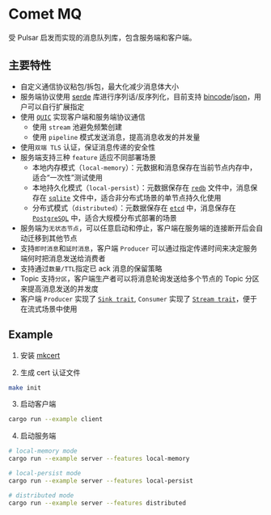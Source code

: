 # Comet MQ

受 Pulsar 启发而实现的消息队列库，包含服务端和客户端。

## 主要特性

* 自定义通信协议粘包/拆包，最大化减少消息体大小
* 服务端协议使用 [serde](https://docs.rs/serde/latest/serde/) 库进行序列话/反序列化，目前支持 [bincode](https://docs.rs/bincode/latest/bincode/)/[json](https://docs.rs/serde_json/latest/serde_json/)，用户可以自行扩展指定
* 使用 [`QUIC`](https://github.com/aws/s2n-quic) 实现客户端和服务端协议通信
    * 使用 `stream` 池避免频繁创建
    * 使用 `pipeline` 模式发送消息，提高消息收发的并发量
* 使用`双端 TLS` 认证，保证消息传递的安全性
* 服务端支持三种 `feature` 适应不同部署场景
    * 本地内存模式（`local-memory`）：元数据和消息保存在当前节点内存中，适合“一次性”测试使用
    * 本地持久化模式（`local-persist`）：元数据保存在 [`redb`](https://github.com/cberner/redb) 文件中，消息保存在 [`sqlite`](https://www.sqlite.org/index.html) 文件中，适合非分布式场景的单节点持久化使用
    * 分布式模式（`distributed`）：元数据保存在 [`etcd`](https://etcd.io/) 中，消息保存在 [`PostgreSQL`](https://www.postgresql.org/) 中，适合大规模分布式部署的场景
* 服务端为`无状态节点`，可以任意启动和停止，客户端在服务端的连接断开后会自动迁移到其他节点
* 支持`即时消息`和`延时消息`，客户端 `Producer` 可以通过指定传递时间来决定服务端何时把消息发送给消费者
* 支持通过`数量/TTL`指定已 ack 消息的保留策略
* Topic 支持`分区`，客户端生产者可以将消息轮询发送给多个节点的 Topic 分区来提高消息发送的并发度
* 客户端 `Producer` 实现了 [`Sink trait`](https://docs.rs/futures/latest/futures/sink/trait.Sink.html), `Consumer` 实现了 [`Stream trait`](https://docs.rs/futures/latest/futures/stream/index.html)，便于在流式场景中使用

## Example

1. 安装 [mkcert](https://github.com/FiloSottile/mkcert)

2. 生成 cert 认证文件

```bash
make init
```

3. 启动客户端

```bash
cargo run --example client
```

4. 启动服务端

```bash
# local-memory mode
cargo run --example server --features local-memory

# local-persist mode
cargo run --example server --features local-persist

# distributed mode
cargo run --example server --features distributed
```